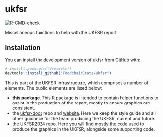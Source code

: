 
<!-- README.md is generated from README.Rmd. Please edit that file -->

# ukfsr

<!-- badges: start -->

[![R-CMD-check](https://github.com/FoodchainStats/ukfsr/actions/workflows/R-CMD-check.yaml/badge.svg)](https://github.com/FoodchainStats/ukfsr/actions/workflows/R-CMD-check.yaml)
<!-- badges: end -->

Miscellaneous functions to help with the UKFSR report

## Installation

You can install the development version of ukfsr from
[GitHub](https://github.com/) with:

``` r
# install.packages("devtools")
devtools::install_github("FoodchainStats/ukfsr")
```

This is part of the UKFSR infrastructure, which comprises a number of
elements. The public elements are listed below:

- **this package**. This R package is intended to contain helper
  functions to assist in the production of the report, mostly to ensure
  graphics are consistent.
- the [ukfsr-docs](https://github.com/FoodchainStats/ukfsr-docs) repo
  and [website](https://foodchainstats.github.io/ukfsr-docs/). Here we
  keep the style guide and all other guidance for the team producing the
  UKFSR, current and future.
- the
  [UKFSR2024](https://github.com/Defra-Data-Science-Centre-of-Excellence/UKFSR2024)
  repo. Here you will find mostly the code used to produce the graphics
  in the UKFSR, alongside some supporting code.
